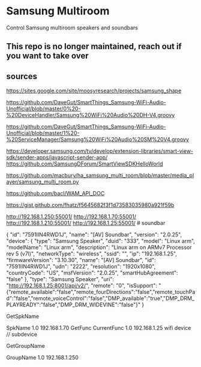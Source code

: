 # Samsung Multiroom

Control Samsung multiroom speakers and soundbars

## This repo is no longer maintained, reach out if you want to take over

## sources

https://sites.google.com/site/moosyresearch/projects/samsung_shape

https://github.com/DaveGut/SmartThings_Samsung-WiFi-Audio-Unofficial/blob/master/0%20-%20DeviceHandler/Samsung%20WiFi%20Audio%20DH-V4.groovy

https://github.com/DaveGut/SmartThings_Samsung-WiFi-Audio-Unofficial/blob/master/1%20-%20ServiceManager/Samsung%20WiFi%20Audio%20SM%20V4.groovy

https://developer.samsung.com/tv/develop/extension-libraries/smart-view-sdk/sender-apps/javascript-sender-app/
https://github.com/SamsungDForum/SmartViewSDKHelloWorld


https://github.com/macbury/ha_samsung_multi_room/blob/master/media_player/samsung_multi_room.py

https://github.com/bacl/WAM_API_DOC

https://gist.github.com/fhatz/f5645682f3f1d73583035980a921f59b

http://192.168.1.250:55001/
http://192.168.1.70:55001/
http://192.168.1.210:55001/
http://192.168.1.25:55001/ # soundbar


{
"id": "7591IIN4RWD1J",
"name": "[AV] Soundbar",
"version": "2.0.25",
"device": {
  "type": "Samsung Speaker",
  "duid": "333",
  "model": "Linux arm",
  "modelName": "Linux arm",
  "description": "Linux arm on ARMv7 Processor rev 5 (v7l)",
  "networkType": "wireless",
  "ssid": "",
  "ip": "192.168.1.25",
  "firmwareVersion": "3.10.30",
  "name": "[AV] Soundbar",
  "id": "7591IIN4RWD1J",
  "udn": "2222",
  "resolution": "1920x1080",
  "countryCode": "US",
  "msfVersion": "2.0.25",
  "smartHubAgreement": "false"
  },
"type": "Samsung Speaker",
"uri": "http://192.168.1.25:8001/api/v2/",
"remote": "0",
"isSupport": "{\"remote_available\":\"false\",\"remote_fourDirections\":\"false\",\"remote_touchPad\":\"false\",\"remote_voiceControl\":\"false\",\"DMP_available\":\"true\",\"DMP_DRM_PLAYREADY\":\"false\",\"DMP_DRM_WIDEVINE\":\"false\"}"
}

GetSpkName
<?xml version="1.0" encoding="UTF-8"?>
<UIC>
	<method>SpkName</method>
	<version>1.0</version>
	<speakerip>192.168.1.70</speakerip>
	<user_identifier></user_identifier>
	<response result="ok">
		<spkname>
			<![CDATA[[Samsung] M7 L]]>
		</spkname>
	</response>
</UIC>
GetFunc
<?xml version="1.0" encoding="UTF-8"?>
<UIC>
	<method>CurrentFunc</method>
	<version>1.0</version>
	<speakerip>192.168.1.25</speakerip>
	<user_identifier></user_identifier>
	<response result="ok">
		<function>wifi</function>
		<submode>device</submode> // subdevice
		<connection></connection>
		<devicename>
			<![CDATA[]]>
		</devicename>
	</response>
</UIC>

GetGroupName
<?xml version="1.0" encoding="UTF-8"?>
<UIC>
	<method>GroupName</method>
	<version>1.0</version>
	<speakerip>192.168.1.250</speakerip>
	<user_identifier></user_identifier>
	<response result="ok">
		<groupname>
			<![CDATA[Soundbar]]>
		</groupname>
	</response>
</UIC>